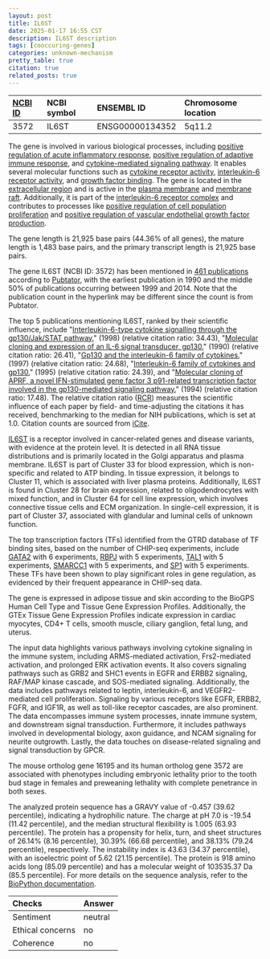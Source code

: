 ```yaml
---
layout: post
title: IL6ST
date: 2025-01-17 16:55 CST
description: IL6ST description
tags: [cooccuring-genes]
categories: unknown-mechanism
pretty_table: true
citation: true
related_posts: true
---
```




| [NCBI ID](https://www.ncbi.nlm.nih.gov/gene/3572) | NCBI symbol | ENSEMBL ID | Chromosome location |
| :-------- | :------- | :-------- | :------- |
| 3572  | IL6ST | ENSG00000134352 | 5q11.2 |



The gene is involved in various biological processes, including [positive regulation of acute inflammatory response](https://amigo.geneontology.org/amigo/term/GO:0002675), [positive regulation of adaptive immune response](https://amigo.geneontology.org/amigo/term/GO:0002821), and [cytokine-mediated signaling pathway](https://amigo.geneontology.org/amigo/term/GO:0019221). It enables several molecular functions such as [cytokine receptor activity](https://amigo.geneontology.org/amigo/term/GO:0004896), [interleukin-6 receptor activity](https://amigo.geneontology.org/amigo/term/GO:0004915), and [growth factor binding](https://amigo.geneontology.org/amigo/term/GO:0019838). The gene is located in the [extracellular region](https://amigo.geneontology.org/amigo/term/GO:0005576) and is active in the [plasma membrane](https://amigo.geneontology.org/amigo/term/GO:0005886) and [membrane raft](https://amigo.geneontology.org/amigo/term/GO:0045121). Additionally, it is part of the [interleukin-6 receptor complex](https://amigo.geneontology.org/amigo/term/GO:0005896) and contributes to processes like [positive regulation of cell population proliferation](https://amigo.geneontology.org/amigo/term/GO:0008284) and [positive regulation of vascular endothelial growth factor production](https://amigo.geneontology.org/amigo/term/GO:0010575).


The gene length is 21,925 base pairs (44.36% of all genes), the mature length is 1,483 base pairs, and the primary transcript length is 21,925 base pairs.


The gene IL6ST (NCBI ID: 3572) has been mentioned in [461 publications](https://pubmed.ncbi.nlm.nih.gov/?term=%22IL6ST%22) according to [Pubtator](https://academic.oup.com/nar/article/47/W1/W587/5494727), with the earliest publication in 1990 and the middle 50% of publications occurring between 1999 and 2014. Note that the publication count in the hyperlink may be different since the count is from Pubtator.


The top 5 publications mentioning IL6ST, ranked by their scientific influence, include "[Interleukin-6-type cytokine signalling through the gp130/Jak/STAT pathway.](https://pubmed.ncbi.nlm.nih.gov/9716487)" (1998) (relative citation ratio: 34.43), "[Molecular cloning and expression of an IL-6 signal transducer, gp130.](https://pubmed.ncbi.nlm.nih.gov/2261637)" (1990) (relative citation ratio: 26.41), "[Gp130 and the interleukin-6 family of cytokines.](https://pubmed.ncbi.nlm.nih.gov/9143707)" (1997) (relative citation ratio: 24.68), "[Interleukin-6 family of cytokines and gp130.](https://pubmed.ncbi.nlm.nih.gov/7632928)" (1995) (relative citation ratio: 24.39), and "[Molecular cloning of APRF, a novel IFN-stimulated gene factor 3 p91-related transcription factor involved in the gp130-mediated signaling pathway.](https://pubmed.ncbi.nlm.nih.gov/7512451)" (1994) (relative citation ratio: 17.48). The relative citation ratio ([RCR](https://journals.plos.org/plosbiology/article?id=10.1371/journal.pbio.1002541)) measures the scientific influence of each paper by field- and time-adjusting the citations it has received, benchmarking to the median for NIH publications, which is set at 1.0. Citation counts are sourced from [iCite](https://icite.od.nih.gov).


[IL6ST](https://www.proteinatlas.org/ENSG00000134352-IL6ST) is a receptor involved in cancer-related genes and disease variants, with evidence at the protein level. It is detected in all RNA tissue distributions and is primarily located in the Golgi apparatus and plasma membrane. IL6ST is part of Cluster 33 for blood expression, which is non-specific and related to ATP binding. In tissue expression, it belongs to Cluster 11, which is associated with liver plasma proteins. Additionally, IL6ST is found in Cluster 28 for brain expression, related to oligodendrocytes with mixed function, and in Cluster 64 for cell line expression, which involves connective tissue cells and ECM organization. In single-cell expression, it is part of Cluster 37, associated with glandular and luminal cells of unknown function.


The top transcription factors (TFs) identified from the GTRD database of TF binding sites, based on the number of CHIP-seq experiments, include [GATA2](https://www.ncbi.nlm.nih.gov/gene/2624) with 6 experiments, [RBPJ](https://www.ncbi.nlm.nih.gov/gene/3516) with 5 experiments, [TAL1](https://www.ncbi.nlm.nih.gov/gene/6886) with 5 experiments, [SMARCC1](https://www.ncbi.nlm.nih.gov/gene/6599) with 5 experiments, and [SP1](https://www.ncbi.nlm.nih.gov/gene/6667) with 5 experiments. These TFs have been shown to play significant roles in gene regulation, as evidenced by their frequent appearance in CHIP-seq data.





The gene is expressed in adipose tissue and skin according to the BioGPS Human Cell Type and Tissue Gene Expression Profiles. Additionally, the GTEx Tissue Gene Expression Profiles indicate expression in cardiac myocytes, CD4+ T cells, smooth muscle, ciliary ganglion, fetal lung, and uterus.


The input data highlights various pathways involving cytokine signaling in the immune system, including ARMS-mediated activation, Frs2-mediated activation, and prolonged ERK activation events. It also covers signaling pathways such as GRB2 and SHC1 events in EGFR and ERBB2 signaling, RAF/MAP kinase cascade, and SOS-mediated signaling. Additionally, the data includes pathways related to leptin, interleukin-6, and VEGFR2-mediated cell proliferation. Signaling by various receptors like EGFR, ERBB2, FGFR, and IGF1R, as well as toll-like receptor cascades, are also prominent. The data encompasses immune system processes, innate immune system, and downstream signal transduction. Furthermore, it includes pathways involved in developmental biology, axon guidance, and NCAM signaling for neurite outgrowth. Lastly, the data touches on disease-related signaling and signal transduction by GPCR.


The mouse ortholog gene 16195 and its human ortholog gene 3572 are associated with phenotypes including embryonic lethality prior to the tooth bud stage in females and preweaning lethality with complete penetrance in both sexes.


The analyzed protein sequence has a GRAVY value of -0.457 (39.62 percentile), indicating a hydrophilic nature. The charge at pH 7.0 is -19.54 (11.42 percentile), and the median structural flexibility is 1.005 (63.93 percentile). The protein has a propensity for helix, turn, and sheet structures of 26.14% (8.16 percentile), 30.39% (66.68 percentile), and 38.13% (79.24 percentile), respectively. The instability index is 43.63 (34.37 percentile), with an isoelectric point of 5.62 (21.15 percentile). The protein is 918 amino acids long (85.09 percentile) and has a molecular weight of 103535.37 Da (85.5 percentile). For more details on the sequence analysis, refer to the [BioPython documentation](https://biopython.org/docs/1.75/api/Bio.SeqUtils.ProtParam.html).





| Checks    | Answer |
| :-------- | :------- |
| Sentiment  | neutral   |
| Ethical concerns | no     |
| Coherence    | no    |